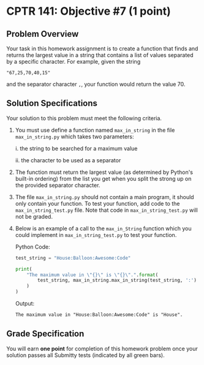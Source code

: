 # CPTR 141: Objective #7 (1 point)

## Problem Overview

Your task in this homework assignment is to create a function that finds and returns the largest value in a string that contains a list of values separated by a specific character.  For example, given the string

```text
"67,25,70,40,15"
```

and the separator character `,`, your function would return the value 70.

## Solution Specifications

Your solution to this problem must meet the following criteria.

1. You must use define a function named `max_in_string` in the file `max_in_string.py` which takes two parameters:

    i. the string to be searched for a maximum value
    
    ii. the character to be used as a separator

1. The function must return the largest value (as determined by Python's built-in ordering) from the list you get when you split the strong up on the provided separator character.

1. The file `max_in_string.py` should not contain a main program, it should only contain your function. To test your function, add code to the `max_in_string_test.py` file. Note that code in `max_in_string_test.py` will not be graded.

4. Below is an example of a call to the `max_in_String` function which you could implement in `max_in_string_test.py` to test your function.

    Python Code:
    ```python
    test_string = "House:Balloon:Awesome:Code"

    print(
        "The maximum value in \"{}\" is \"{}\".".format(
            test_string, max_in_string.max_in_string(test_string, ':')
        )
    )
    ```

    Output:
    ```html
    The maximum value in "House:Balloon:Awesome:Code" is "House".
    ```

## Grade Specification

You will earn **one point** for completion of this homework problem once your solution passes all Submitty tests (indicated by all green bars).
